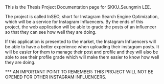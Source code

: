 This is the Thesis Project Documentation page for SKKU_Seungmin LEE.

The project is called InSEO, short for Instagram Search Engine Optimization, which will be a service for Instagram Influencers.
By the ends of this project, the web application will be able to grade the posts of an influencer so that they can see how well they are doing.

If this application is presented to the market, the Instagram Influencers will be able to have a better experience when uploading their instagram posts. 
It will be easier for them to manage their post and profile and they will also be able to see their profile grade which will make them easier to know how well they are doing.

*** AN IMPORTANT POINT TO REMEMBER:
        THIS PROJECT WILL NOT BE OPENED FOR OTHER INSTAGRAM INFLUENCERS.
